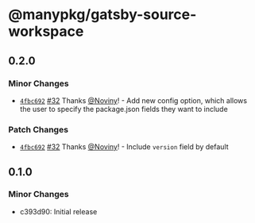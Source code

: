 # @manypkg/gatsby-source-workspace

## 0.2.0

### Minor Changes

- [`4fbc692`](https://github.com/Thinkmill/manypkg/commit/4fbc6928242bfb26eb8dff1248e92c22cf1671c3) [#32](https://github.com/Thinkmill/manypkg/pull/32) Thanks [@Noviny](https://github.com/Noviny)! - Add new config option, which allows the user to specify the package.json fields they want to include

### Patch Changes

- [`4fbc692`](https://github.com/Thinkmill/manypkg/commit/4fbc6928242bfb26eb8dff1248e92c22cf1671c3) [#32](https://github.com/Thinkmill/manypkg/pull/32) Thanks [@Noviny](https://github.com/Noviny)! - Include `version` field by default

## 0.1.0

### Minor Changes

- c393d90: Initial release
